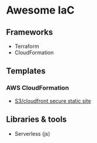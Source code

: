 # Awesome IaC

## Frameworks
* Terraform
* CloudFormation


## Templates
### AWS CloudFormation
* [S3/cloudfront secure static site](https://github.com/aws-samples/amazon-cloudfront-secure-static-site)


## Libraries & tools
* Serverless (js)
